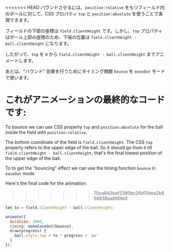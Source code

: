 <<<<<<< HEAD
バウンドさせるには、`position:relative` をもつフィールド内のボールに対して、CSS プロパティ `top` と `position:absolute` を使うことで実現できます。

フィールドの下部の座標は `field.clientHeight` です。しかし、`top` プロパティはボール上部の座標のため、下端の位置は `field.clientHeight - ball.clientHeight` になります。

したがって、`top` を `0` から `field.clientHeight - ball.clientHeight` までアニメートします。

あとは、"バウンド" 効果を行うためにタイミング関数 `bounce` を `easeOut` モードで使います。

これがアニメーションの最終的なコードです:
=======
To bounce we can use CSS property `top` and `position:absolute` for the ball inside the field with `position:relative`.

The bottom coordinate of the field is `field.clientHeight`. The CSS `top` property refers to the upper edge of the ball. So it should go from `0` till `field.clientHeight - ball.clientHeight`, that's the final lowest position of the upper edge of the ball.

To to get the "bouncing" effect we can use the timing function `bounce` in `easeOut` mode.

Here's the final code for the animation:
>>>>>>> 70ca842bef2390bc26d13dea2b856838aa890fe0

```js
let to = field.clientHeight - ball.clientHeight;

animate({
  duration: 2000,
  timing: makeEaseOut(bounce),
  draw(progress) {
    ball.style.top = to * progress + 'px'
  }
});
```

